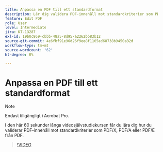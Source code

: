 ```yaml
---
title: Anpassa en PDF till ett standardformat
description: Lär dig validera PDF-innehåll mot standardkriterier som PDF/X, PDF/A eller PDF/E från PDF
feature: Edit PDF
role: User
level: Intermediate
jira: KT-13287
exl-id: 19b0c869-cbbb-48a5-8d95-a2262bb83b12
source-git-commit: 4e6fbf91e96d26f9ee8f1105ad68738b9450a32d
workflow-type: tm+mt
source-wordcount: '62'
ht-degree: 0%

---
```


# Anpassa en PDF till ett standardformat

>[!NOTE]
>
>Endast tillgängligt i Acrobat Pro.

I den här 60 sekunder långa videosjälvstudiekursen får du lära dig hur du validerar PDF-innehåll mot standardkriterier som PDF/X, PDF/A eller PDF/E från PDF.

>[!VIDEO](https://video.tv.adobe.com/v/3409906?quality=12&learn=on&hidetitle=true)
